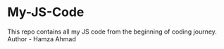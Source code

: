 # My-JS-Code
This repo contains all my JS code from the beginning of coding journey.
<br>
Author - Hamza Ahmad
